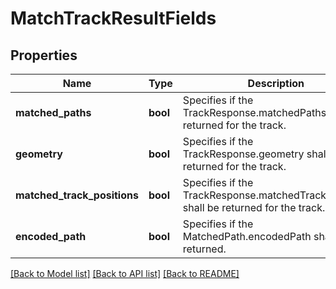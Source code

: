 # MatchTrackResultFields

## Properties
Name | Type | Description | Notes
------------ | ------------- | ------------- | -------------
**matched_paths** | **bool** | Specifies if the TrackResponse.matchedPaths shall be returned for the track. | [optional] 
**geometry** | **bool** | Specifies if the TrackResponse.geometry shall be returned for the track. | [optional] 
**matched_track_positions** | **bool** | Specifies if the TrackResponse.matchedTrackPositions shall be returned for the track. | [optional] 
**encoded_path** | **bool** | Specifies if the MatchedPath.encodedPath shall be returned. | [optional] 

[[Back to Model list]](../../README.md#documentation-for-models) [[Back to API list]](../../README.md#documentation-for-api-endpoints) [[Back to README]](../../README.md)

